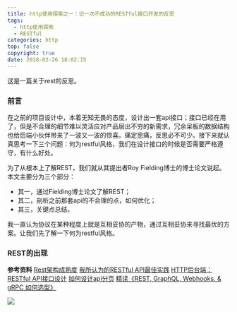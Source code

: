 ```yaml
---
title: http使用探索之一：记一次不成功的RESTful接口开发的反思
tags:
  - http使用探索
  - RESTful
categories: http
top: false
copyright: true
date: 2018-02-26 18:02:15
---
```

这是一篇关于rest的反思。
<!--more-->
### 前言
在之前的项目设计中，本着无知无畏的态度，设计出一套api接口；接口已经在用了，但是不合理的细节难以灵活应对产品层出不穷的新需求，冗余呆板的数据结构也给后端小伙伴带来了一波又一波的惊喜。痛定思痛，反思必不可少。接下来就认真思考一下三个问题：何为restful风格，我们在设计接口的时候是否需要严格遵守，有什么好处。

为了从根本上了解REST，我们就从其提出者Roy Fielding博士的博士论文说起。本文主要分为三个部分：
* 其一，通过Fielding博士论文了解REST；
* 其二，剖析之前那套api的不合理的点，如何优化；
* 其三，关键点总结。

我一直认为协议在某种程度上就是互相妥协的产物，通过互相妥协来寻找最优的方案。让我们先了解一下何为restful风格。
### REST的出现

**参考资料**
[Rest架构成熟度](https://blog.csdn.net/tpriwwq/article/details/46617993)
[我所认为的RESTful API最佳实践](https://www.scienjus.com/my-restful-api-best-practices/)
[HTTP后台端：RESTful API接口设计](https://crifan.github.io/http_restful_api/website/)
[如何设计api分页](https://zhuanlan.zhihu.com/p/25301375)
[精读《REST, GraphQL, Webhooks, & gRPC 如何选型》](https://juejin.im/post/5b95bc3df265da0af0336911)

![](http://oankigr4l.bkt.clouddn.com/wexin.png)